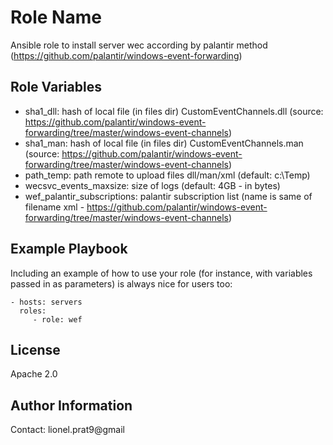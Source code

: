 Role Name
=========

Ansible role to install server wec according by palantir method (https://github.com/palantir/windows-event-forwarding)

Role Variables
--------------

 - sha1_dll: hash of local file (in files dir)  CustomEventChannels.dll (source: https://github.com/palantir/windows-event-forwarding/tree/master/windows-event-channels)
 - sha1_man: hash of local file (in files dir)  CustomEventChannels.man (source: https://github.com/palantir/windows-event-forwarding/tree/master/windows-event-channels)
 - path_temp: path remote to upload files dll/man/xml (default: c:\Temp)
 - wecsvc_events_maxsize: size of logs (default: 4GB - in bytes)
 - wef_palantir_subscriptions: palantir subscription list (name is same of filename xml - https://github.com/palantir/windows-event-forwarding/tree/master/windows-event-channels)

Example Playbook
----------------

Including an example of how to use your role (for instance, with variables passed in as parameters) is always nice for users too:

    - hosts: servers
      roles:
         - role: wef

License
-------

Apache 2.0

Author Information
------------------

Contact: lionel.prat9@gmail

